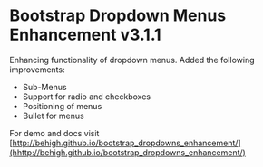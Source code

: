 Bootstrap Dropdown Menus Enhancement v3.1.1
===============================

Enhancing functionality of dropdown menus.
Added the following improvements:

* Sub-Menus
* Support for radio and checkboxes
* Positioning of menus
* Bullet for menus

For demo and docs visit [http://behigh.github.io/bootstrap_dropdowns_enhancement/](hhttp://behigh.github.io/bootstrap_dropdowns_enhancement/)
